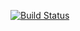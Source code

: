 [![Build Status](https://drone.bltserver.com/api/badges/trent/boggle/status.svg)](https://drone.bltserver.com/trent/boggle)